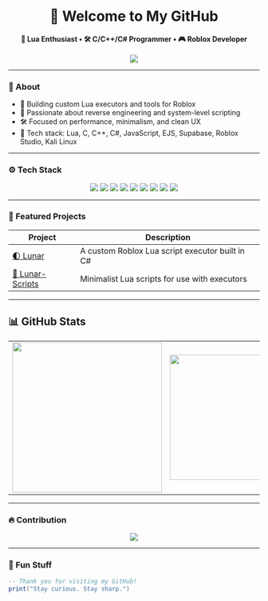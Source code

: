 <h1 align="center">🌙 Welcome to My GitHub</h1>

<p align="center">
  <strong>🚀 Lua Enthusiast • 🛠️ C/C++/C# Programmer • 🎮 Roblox Developer</strong>
  <br><br>
  <img src="https://profile-counter.glitch.me/ItsMeD4N/count.svg" />
</p>

---

### 🧠 About

- 🔧 Building custom Lua executors and tools for Roblox
- 🌌 Passionate about reverse engineering and system-level scripting
- 🛠️ Focused on performance, minimalism, and clean UX
- 💬 Tech stack: Lua, C, C++, C#, JavaScript, EJS, Supabase, Roblox Studio, Kali Linux

---

### ⚙️ Tech Stack

<p align="center">
  <img src="https://img.shields.io/badge/Lua-2C2D30?style=for-the-badge&logo=lua&logoColor=white" />
  <img src="https://img.shields.io/badge/C-2C2D30?style=for-the-badge&logo=c&logoColor=white" />
  <img src="https://img.shields.io/badge/C++-2C2D30?style=for-the-badge&logo=cpp&logoColor=white" />
  <img src="https://img.shields.io/badge/C%23-2C2D30?style=for-the-badge&logo=csharp&logoColor=white" />
  <img src="https://img.shields.io/badge/JavaScript-2C2D30?style=for-the-badge&logo=javascript&logoColor=white" />
  <img src="https://img.shields.io/badge/React-2C2D30?style=for-the-badge&logo=react&logoColor=white" />
  <img src="https://img.shields.io/badge/Supabase-2C2D30?style=for-the-badge&logo=supabase&logoColor=white" />
  <img src="https://img.shields.io/badge/Roblox-2C2D30?style=for-the-badge&logo=roblox&logoColor=white" />
  <img src="https://img.shields.io/badge/Kali%20Linux-2C2D30?style=for-the-badge&logo=kalilinux&logoColor=white" />
</p>

---

### 🌟 Featured Projects

| Project                                                       | Description                                     |
| ------------------------------------------------------------- | ----------------------------------------------- |
| [🌓 Lunar](https://github.com/ItsMeD4N/Lunar)                 | A custom Roblox Lua script executor built in C# |
| [📜 Lunar-Scripts](https://github.com/ItsMeD4N/Lunar-Scripts) | Minimalist Lua scripts for use with executors   |

---

## 📊 GitHub Stats

<table align="center">
  <tr>
    <td align="center">
      <img src="https://github-readme-stats.vercel.app/api?username=ItsMeD4N&show_icons=true&theme=dark&hide_border=true" width="300" />
    </td>
    <td align="center">
      <img src="https://github-readme-stats.vercel.app/api/top-langs/?username=ItsMeD4N&layout=compact&theme=dark&hide_border=true" width="250" />
    </td>
    <td align="center">
      <img src="https://github-profile-trophy.vercel.app/?username=ItsMeD4N&theme=onedark&row=2&column=3&no-frame=true&no-bg=true" width="300" />
    </td>
  </tr>
</table>

---

### 🔥 Contribution 

<p align="center">
  <img src="https://streak-stats.demolab.com/?user=ItsMeD4N&theme=dark&hide_border=true" />
</p>

---

### 🧩 Fun Stuff

```lua
-- Thank you for visiting my GitHub!
print("Stay curious. Stay sharp.")
```

